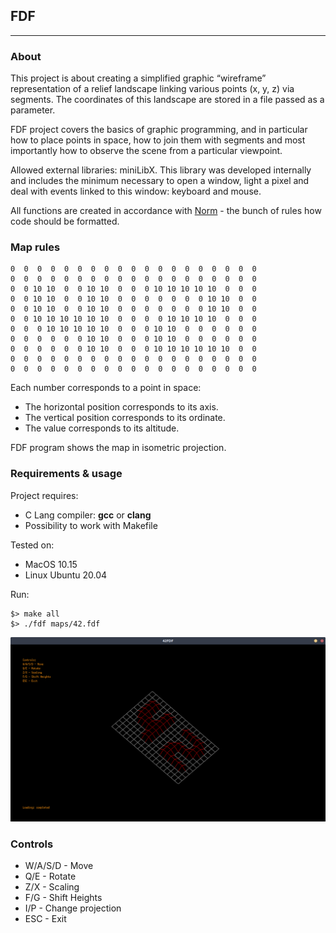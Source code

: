 ## FDF
___

### About

This project is about creating a simplified graphic “wireframe” representation of a relief landscape linking various points
(x, y, z) via segments. The coordinates of this landscape are stored in a file passed as
a parameter.

FDF project covers the basics of graphic programming, and in particular how
to place points in space, how to join them with segments and most importantly how to
observe the scene from a particular viewpoint.

Allowed external libraries: miniLibX.
This library was developed
internally and includes the minimum necessary to open a window, light a pixel and deal
with events linked to this window: keyboard and mouse.

All functions are created in accordance with [Norm](https://github.com/42School/norminette) - the bunch of rules how code should be formatted.

### Map rules

```
0  0  0  0  0  0  0  0  0  0  0  0  0  0  0  0  0  0  0
0  0  0  0  0  0  0  0  0  0  0  0  0  0  0  0  0  0  0
0  0 10 10  0  0 10 10  0  0  0 10 10 10 10 10  0  0  0
0  0 10 10  0  0 10 10  0  0  0  0  0  0  0 10 10  0  0
0  0 10 10  0  0 10 10  0  0  0  0  0  0  0 10 10  0  0
0  0 10 10 10 10 10 10  0  0  0  0 10 10 10 10  0  0  0
0  0  0 10 10 10 10 10  0  0  0 10 10  0  0  0  0  0  0
0  0  0  0  0  0 10 10  0  0  0 10 10  0  0  0  0  0  0
0  0  0  0  0  0 10 10  0  0  0 10 10 10 10 10 10  0  0
0  0  0  0  0  0  0  0  0  0  0  0  0  0  0  0  0  0  0
0  0  0  0  0  0  0  0  0  0  0  0  0  0  0  0  0  0  0
```

Each number corresponds to a point in space:
* The horizontal position corresponds to its axis.
* The vertical position corresponds to its ordinate.
* The value corresponds to its altitude.

FDF program shows the map in isometric projection.

### Requirements & usage
Project requires:
* C Lang compiler: **gcc** or **clang**
* Possibility to work with Makefile

Tested on:
* MacOS 10.15
* Linux Ubuntu 20.04

Run:
```
$> make all
$> ./fdf maps/42.fdf 
```

![alt text](assets/program.png)

### Controls

* W/A/S/D - Move
* Q/E - Rotate
* Z/X - Scaling
* F/G - Shift Heights
* I/P - Change projection
* ESC - Exit